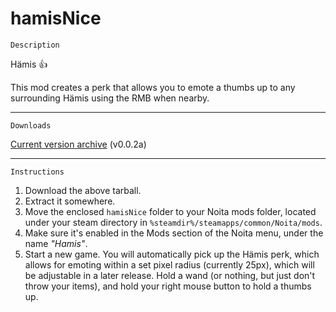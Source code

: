 # hamisNice

    Description

Hämis 👍

This mod creates a perk that allows you to emote a thumbs up to any surrounding Hämis using the RMB when nearby.
___
    Downloads

[Current version archive](https://github.com/uptudev/hamisNice/releases/download/v0.0.2a/hamisNice_v0.0.2a.tar.gz) (v0.0.2a)
___
    Instructions

1. Download the above tarball.
2. Extract it somewhere.
3. Move the enclosed `hamisNice` folder to your Noita mods folder, located under your steam directory in `%steamdir%/steamapps/common/Noita/mods`.
4. Make sure it's enabled in the Mods section of the Noita menu, under the name *"Hamis"*.
5. Start a new game. You will automatically pick up the Hämis perk, which allows for emoting within a set pixel radius (currently 25px), which will be adjustable in a later release. Hold a wand (or nothing, but just don't throw your items), and hold your right mouse button to hold a thumbs up.